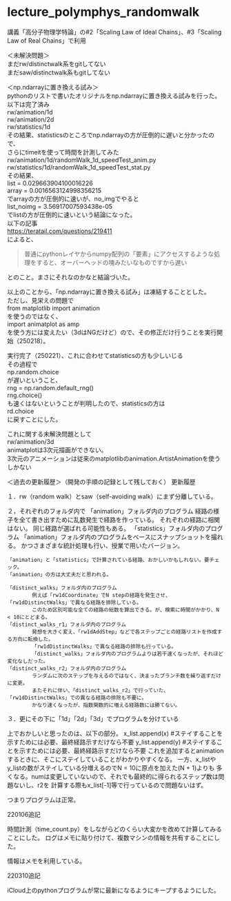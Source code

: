 # lecture_polymphys_randomwalk

講義「高分子物理学特論」の#2「Scaling Law of Ideal Chains」、#3「Scaling Law of Real Chains」で利用

＜未解決問題＞  
まだrw/distinctwalk系をgitしてない  
まだsaw/distinctwalk系もgitしてない

＜np.ndarrayに置き換える試み＞  
pythonのリストで書いたオリジナルをnp.ndarrayに置き換える試みを行った。  
以下は完了済み  
rw/animation/1d  
rw/animation/2d  
rw/statistics/1d  
その結果、statisticsのところでnp.ndarrayの方が圧倒的に遅いと分かったので、  
さらにtimeitを使って時間を計測してみた  
rw/animation/1d/randomWalk_1d_speedTest_anim.py  
rw/statistics/1d/randomWalk_1d_speedTest_stat.py  
その結果、  
list =  0.029663904100016226  
array =  0.0016563124998356215  
でarrayの方が圧倒的に速いが、no_imgでやると  
list_noimg =  3.56917007593438e-05  
でlistの方が圧倒的に速いという結論になった。  
以下の記事  
<https://teratail.com/questions/219411>  
によると、  
> 普通にpythonレイヤからnumpy配列の「要素」にアクセスするような処理をすると、オーバーヘッドの塊みたいなものですから遅い

とのこと。まさにそれなのかなと結論づいた。  

以上のことから、「np.ndarrayに置き換える試み」は凍結することとした。  
ただし、見栄えの問題で  
from matplotlib import animation  
を使うのではなく、  
import animatplot as amp  
を使う方には変えたい（3dはNGだけど）ので、その修正だけ行うことを実行開始（250218）。  

実行完了（250221）、これに合わせてstatisticsの方も少しいじる  
その過程で    
np.random.choice  
が遅いということ、  
rng = np.random.default_rng()  
rng.choice()  
も速くはないということが判明したので、statisticsの方は  
rd.choice  
に戻すことにした。  

これに関する未解決問題として  
rw/animation/3d  
animatplotは3次元描画ができない。  
3次元のアニメーションは従来のmatplotlibのanimation.ArtistAnimationを使うしかない

＜過去の更新履歴＞（開発の手順の記録として残しておく）
更新履歴

１．rw（random walk）とsaw（self-avoiding walk）にまず分離している。

２，それぞれのフォルダ内で
	「animation」フォルダ内のプログラム
			経路の様子を全て書き出すために乱数発生で経路を作っている。
			それぞれの経路に相関はない。
			同じ経路が選ばれる可能性もある。
	「statistics」フォルダ内のプログラム
			「animation」フォルダ内のプログラムをベースにスナップショットを撮れる。
			かつさまざまな統計処理も行い、授業で用いたバージョン。

	「animation」と「statistics」で計算されている経路、おかしいかもしれない。要チェック。
	「animation」の方は大丈夫だと思われる。

	「distinct_walks」フォルダ内のプログラム
			例えば「rw1dCoordinate」でN stepの経路を発生させ、「rw1dDistinctWalks」で異なる経路を排除している。
			このため区別可能な全ての経路の総数を算出できる。が、検索に時間がかかり、N < 10にとどまる。
	「distinct_walks_r1」フォルダ内のプログラム
			発想を大きく変え、「rw1dAddStep」などで各ステップごとの経路リストを作成する方向に転換した。
			「rw1dDistinctWalks」で異なる経路の排除も行っている。
			「distinct_walks」フォルダ内のプログラムよりは若干速くなったが、それほど変化なしだった。
	「distinct_walks_r2」フォルダ内のプログラム
			ランダムに次のステップを与えるのではなく、決まったブランチ数を繰り返すだけに変更。
			またそれに伴い、「distinct_walks_r2」で行っていた、「rw1dDistinctWalks」での異なる経路の排除も不要に。
			かなり速くなったが、指数関数的に増える経路数には勝てない。

３．更にその下に「1d」「2d」「3d」でプログラムを分けている

上でおかしいと思ったのは、以下の部分。
       x_list.append(x) #ステイすることを示すためには必要、最終経路示すだけなら不要
       y_list.append(y) #ステイすることを示すためには必要、最終経路示すだけなら不要
これを追加するとanimationするときに、そこにステイしていることがわかりやすくなる。
一方、x_listやy_listの数がステイしている分増えるのでN = 10に原点を加えた(N + 1)よりも
多くなる。numは変更していないので、それでも最終的に得られるステップ数は問題ないし、r2を
計算する際もx_list[-1]等で行っているので問題ないはず。

つまりプログラムは正常。

220106追記

時間計測（time_count.py）をしながらどのくらい大変かを改めて計算してみることにした。
ログはメモに貼り付けて、複数マシンの情報を共有することにした。

情報はメモを利用している。

220310追記

iCloud上のpythonプログラムが常に最新になるようにキープするようにした。
